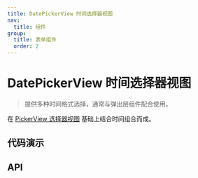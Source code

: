 ```yaml
---
title: DatePickerView 时间选择器视图
nav:
  title: 组件
group:
  title: 表单组件
  order: 2
---
```


# DatePickerView 时间选择器视图

> 提供多种时间格式选择，通常与弹出层组件配合使用。

在 [PickerView 选择器视图](./picker-view) 基础上结合时间组合而成。

## 代码演示

<code src="./__fixtures__/basic.tsx"></code>

## API
